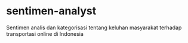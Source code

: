 # sentimen-analyst
Sentimen analis dan kategorisasi tentang keluhan masyarakat terhadap transportasi online di Indonesia
